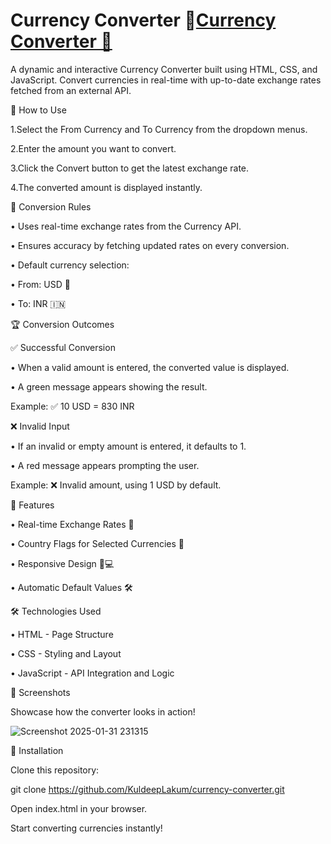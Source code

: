# Currency Converter 💱[Currency Converter 💱](https://kuldeeplakum.github.io/Currency-Converter/)
A dynamic and interactive Currency Converter built using HTML, CSS, and JavaScript. Convert currencies in real-time with up-to-date exchange rates fetched from an external API.

🚀 How to Use

1.Select the From Currency and To Currency from the dropdown menus.

2.Enter the amount you want to convert.

3.Click the Convert button to get the latest exchange rate.

4.The converted amount is displayed instantly.

🔢 Conversion Rules

• Uses real-time exchange rates from the Currency API.

• Ensures accuracy by fetching updated rates on every conversion.

• Default currency selection:

  • From: USD 🏦

  • To: INR 🇮🇳

🏆 Conversion Outcomes

✅ Successful Conversion

• When a valid amount is entered, the converted value is displayed.

• A green message appears showing the result.

Example:
✅ 10 USD = 830 INR



❌ Invalid Input

• If an invalid or empty amount is entered, it defaults to 1.

• A red message appears prompting the user.

Example:
❌ Invalid amount, using 1 USD by default.



🎨 Features

• Real-time Exchange Rates 🔄

• Country Flags for Selected Currencies 🚩

• Responsive Design 📱💻

• Automatic Default Values 🛠️

🛠 Technologies Used

• HTML - Page Structure

• CSS - Styling and Layout

• JavaScript - API Integration and Logic

📸 Screenshots

Showcase how the converter looks in action!

![Screenshot 2025-01-31 231315](https://github.com/user-attachments/assets/0dc337dc-2465-4e5c-ab0c-b7932ef137db)

📂 Installation

Clone this repository:

git clone https://github.com/KuldeepLakum/currency-converter.git

Open index.html in your browser.

Start converting currencies instantly!
